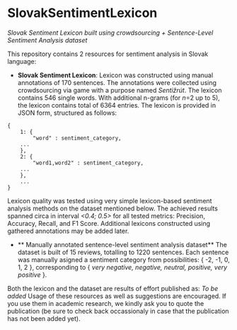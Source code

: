 # SlovakSentimentLexicon
*Slovak Sentiment Lexicon built using crowdsourcing + Sentence-Level Sentiment Analysis dataset*

This repository contains 2 resources for sentiment analysis in Slovak language:
-  **Slovak Sentiment Lexicon**:
Lexicon was constructed using manual annotations of 170 sentences. The annotations were collected using crowdsourcing via game with a purpose named *Sentižrút*. The lexicon contains 546 single words. With additional n-grams (for *n*=2 up to 5), the lexicon contains total of 6364 entries. The lexicon is provided in JSON form, structured as follows:
```code
{
    1: {
        "word" : sentiment_category,
	...
    },
    2: {
        "word1,word2" : sentiment_category,
	...
    },
    ...
}
```
Lexicon quality was tested using very simple lexicon-based sentiment analysis methods on the dataset mentioned below. The achieved results spanned circa in interval *<0.4; 0.5>* for all tested metrics: Precision, Accuracy, Recall, and F1 Score.
Additional lexicons constructed using gathered annotations may be added later.
- ** Manually annotated sentence-level sentiment analysis dataset**
The dataset is built of 15 reviews, totalling to 1220 sentences. Each sentence was manually asigned a sentiment category from possibilities: { -2, -1, 0, 1, 2 }, corresponding to { *very negative, negative, neutral, positive, very positive* }.


Both the lexicon and the dataset are results of effort published as:
*To be added*
Usage of these resources as well as suggestions are encouraged. If you use them in academic research, we kindly ask you to quote the publication (be sure to check back occassionaly in case that the publication has not been added yet).
